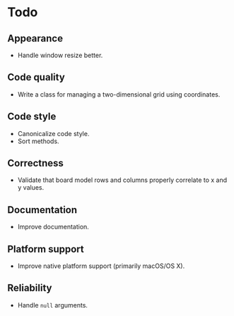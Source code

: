 # Todo #

## Appearance ##
+ Handle window resize better.

## Code quality ##
+ Write a class for managing a two-dimensional grid using coordinates.

## Code style ##
+ Canonicalize code style.
+ Sort methods.

## Correctness ##
+ Validate that board model rows and columns properly correlate to x and y
  values.

## Documentation ##
+ Improve documentation.

## Platform support ##
+ Improve native platform support (primarily macOS/OS X).

## Reliability ##
+ Handle `null` arguments.
